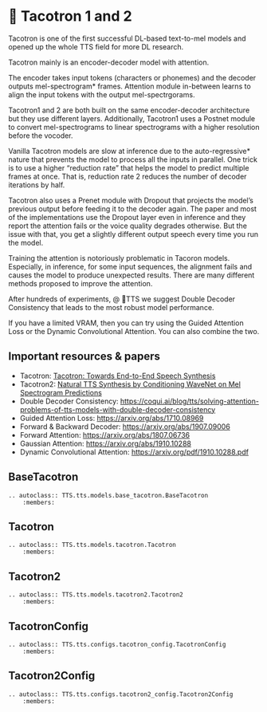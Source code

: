 # 🌮 Tacotron 1 and 2

Tacotron is one of the first successful DL-based text-to-mel models and opened up the whole TTS field for more DL research.

Tacotron mainly is an encoder-decoder model with attention.

The encoder takes input tokens (characters or phonemes) and the decoder outputs mel-spectrogram* frames. Attention module in-between learns to align the input tokens with the output mel-spectrgorams.

Tacotron1 and 2 are both built on the same encoder-decoder architecture but they use different layers. Additionally, Tacotron1 uses a Postnet module to convert mel-spectrograms to linear spectrograms with a higher resolution before the vocoder.

Vanilla Tacotron models are slow at inference due to the auto-regressive* nature that prevents the model to process all the inputs in parallel. One trick is to use a higher “reduction rate” that helps the model to predict multiple frames at once. That is, reduction rate 2 reduces the number of decoder iterations by half.

Tacotron also uses a Prenet module with Dropout that projects the model’s previous output before feeding it to the decoder again. The paper and most of the implementations use the Dropout layer even in inference and they report the attention fails or the voice quality degrades otherwise. But the issue with that, you get a slightly different output speech every time you run the model.

Training the attention is notoriously problematic in Tacoron models. Especially, in inference, for some input sequences, the alignment fails and causes the model to produce unexpected results. There are many different methods proposed to improve the attention.

After hundreds of experiments,  @ 🐸TTS we suggest Double Decoder Consistency that leads to the most robust model performance.

If you have a limited VRAM, then you can try using the Guided Attention Loss or the Dynamic Convolutional Attention. You can also combine the two.


## Important resources & papers
- Tacotron: [Tacotron: Towards End-to-End Speech Synthesis](https://arxiv.org/abs/1703.10135)
- Tacotron2: [Natural TTS Synthesis by Conditioning WaveNet on Mel Spectrogram Predictions](https://arxiv.org/abs/1712.05884)
- Double Decoder Consistency: https://coqui.ai/blog/tts/solving-attention-problems-of-tts-models-with-double-decoder-consistency
- Guided Attention Loss: https://arxiv.org/abs/1710.08969
- Forward & Backward Decoder: https://arxiv.org/abs/1907.09006
- Forward Attention: https://arxiv.org/abs/1807.06736
- Gaussian Attention: https://arxiv.org/abs/1910.10288
- Dynamic Convolutional Attention: https://arxiv.org/pdf/1910.10288.pdf


## BaseTacotron
```{eval-rst}
.. autoclass:: TTS.tts.models.base_tacotron.BaseTacotron
    :members:
```

## Tacotron
```{eval-rst}
.. autoclass:: TTS.tts.models.tacotron.Tacotron
    :members:
```

## Tacotron2
```{eval-rst}
.. autoclass:: TTS.tts.models.tacotron2.Tacotron2
    :members:
```

## TacotronConfig
```{eval-rst}
.. autoclass:: TTS.tts.configs.tacotron_config.TacotronConfig
    :members:
```

## Tacotron2Config
```{eval-rst}
.. autoclass:: TTS.tts.configs.tacotron2_config.Tacotron2Config
    :members:
```
